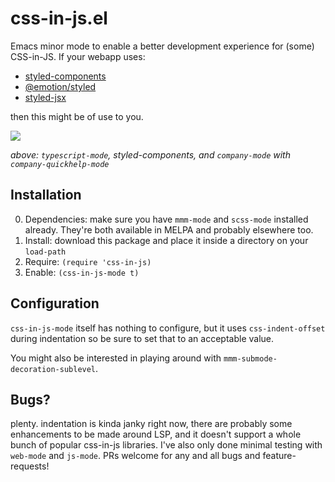 # css-in-js.el
Emacs minor mode to enable a better development experience for (some) CSS-in-JS.  If your webapp uses:

- [styled-components](https://styled-components.com/)
- [@emotion/styled](https://emotion.sh/docs/styled)
- [styled-jsx](https://github.com/vercel/styled-jsx)

then this might be of use to you.

![](https://repository-images.githubusercontent.com/303181474/e8163180-0bca-11eb-8696-152ae6a45746)

_above: `typescript-mode`, styled-components, and `company-mode` with `company-quickhelp-mode`_

## Installation

0. Dependencies: make sure you have `mmm-mode` and `scss-mode` installed already.  They're both available in MELPA and probably elsewhere too.
1. Install:  download this package and place it inside a directory on your `load-path`
2. Require:  `(require 'css-in-js)`
3. Enable: `(css-in-js-mode t)`

## Configuration

`css-in-js-mode` itself has nothing to configure, but it uses `css-indent-offset` during indentation so be sure to set that to an acceptable value.

You might also be interested in playing around with `mmm-submode-decoration-sublevel`.

## Bugs?

plenty.  indentation is kinda janky right now, there are probably some enhancements to be made around LSP, and it doesn't support a whole bunch of popular css-in-js libraries.  I've also only done minimal testing with `web-mode` and `js-mode`.  PRs welcome for any and all bugs and feature-requests!
